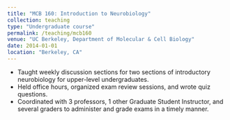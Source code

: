 ```yaml
---
title: "MCB 160: Introduction to Neurobiology"
collection: teaching
type: "Undergraduate course"
permalink: /teaching/mcb160
venue: "UC Berkeley, Department of Molecular & Cell Biology"
date: 2014-01-01
location: "Berkeley, CA"
---
```


- Taught weekly discussion sections for two sections of introductory neurobiology for upper-level undergraduates.
- Held office hours, organized exam review sessions, and wrote quiz questions.
- Coordinated with 3 professors, 1 other Graduate Student Instructor, and several graders to administer and grade exams in a timely manner.